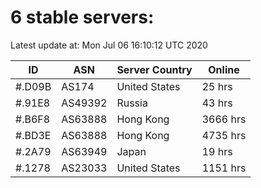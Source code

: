# 6 stable servers:

Latest update at: Mon Jul 06 16:10:12 UTC 2020

| ID | ASN | Server Country | Online |
| -- | --- | -------------- | ------ |
| #.D09B | AS174 | United States | 25 hrs |
| #.91E8 | AS49392 | Russia | 43 hrs |
| #.B6F8 | AS63888 | Hong Kong | 3666 hrs |
| #.BD3E | AS63888 | Hong Kong | 4735 hrs |
| #.2A79 | AS63949 | Japan | 19 hrs |
| #.1278 | AS23033 | United States | 1151 hrs |

